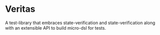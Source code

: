 Veritas
=======================
A test-library that embraces state-verification and state-verification
along with an extensible API to build micro-dsl for tests.

